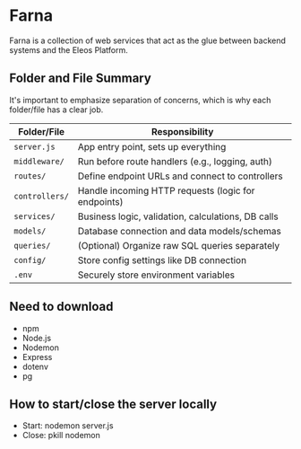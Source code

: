 # Farna

Farna is a collection of web services that act as the glue between backend systems and the Eleos Platform.


## Folder and File Summary

It's important to emphasize separation of concerns, which is why each folder/file has a clear job.

| Folder/File    | Responsibility                                      |
| -------------- | --------------------------------------------------- |
| `server.js`    | App entry point, sets up everything                 |
| `middleware/`  | Run before route handlers (e.g., logging, auth)     |
| `routes/`      | Define endpoint URLs and connect to controllers     |
| `controllers/` | Handle incoming HTTP requests (logic for endpoints) |
| `services/`    | Business logic, validation, calculations, DB calls  |
| `models/`      | Database connection and data models/schemas         |
| `queries/`     | (Optional) Organize raw SQL queries separately      |
| `config/`      | Store config settings like DB connection            |
| `.env`         | Securely store environment variables                |


## Need to download

- npm
- Node.js
- Nodemon
- Express
- dotenv
- pg

## How to start/close the server locally
- Start: nodemon server.js
- Close: pkill nodemon